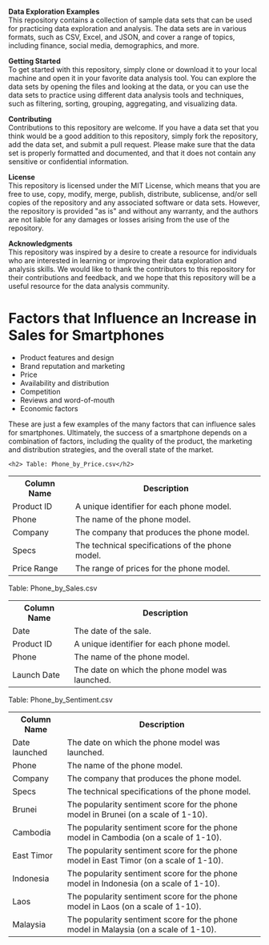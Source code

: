
**Data Exploration Examples**<br>
This repository contains a collection of sample data sets that can be used for practicing data exploration and analysis. The data sets are in various formats, such as CSV, Excel, and JSON, and cover a range of topics, including finance, social media, demographics, and more.

**Getting Started**<br>
To get started with this repository, simply clone or download it to your local machine and open it in your favorite data analysis tool. You can explore the data sets by opening the files and looking at the data, or you can use the data sets to practice using different data analysis tools and techniques, such as filtering, sorting, grouping, aggregating, and visualizing data.

**Contributing**<br>
Contributions to this repository are welcome. If you have a data set that you think would be a good addition to this repository, simply fork the repository, add the data set, and submit a pull request. Please make sure that the data set is properly formatted and documented, and that it does not contain any sensitive or confidential information.

**License**<br>
This repository is licensed under the MIT License, which means that you are free to use, copy, modify, merge, publish, distribute, sublicense, and/or sell copies of the repository and any associated software or data sets. However, the repository is provided "as is" and without any warranty, and the authors are not liable for any damages or losses arising from the use of the repository.

**Acknowledgments**<br>
This repository was inspired by a desire to create a resource for individuals who are interested in learning or improving their data exploration and analysis skills. We would like to thank the contributors to this repository for their contributions and feedback, and we hope that this repository will be a useful resource for the data analysis community.

<!DOCTYPE html>
<html>

  <head>
  </head>
  <body>
    <h1>Factors that Influence an Increase in Sales for Smartphones</h1>
    <ul>
      <li>Product features and design</li>
      <li>Brand reputation and marketing</li>
      <li>Price</li>
      <li>Availability and distribution</li>
      <li>Competition</li>
      <li>Reviews and word-of-mouth</li>
      <li>Economic factors</li>
    </ul>
    <p>These are just a few examples of the many factors that can influence sales for smartphones. Ultimately, the success of a smartphone depends on a combination of factors, including the quality of the product, the marketing and distribution strategies, and the overall state of the market.</p>
    
    <h2> Table: Phone_by_Price.csv</h2>

<table>
  <tr>
    <th>Column Name</th>
    <th>Description</th>
  </tr>
  <tr>
    <td>Product ID</td>
    <td>A unique identifier for each phone model.</td>
  </tr>
  <tr>
    <td>Phone</td>
    <td>The name of the phone model.</td>
  </tr>
  <tr>
    <td>Company</td>
    <td>The company that produces the phone model.</td>
  </tr>
  <tr>
    <td>Specs</td>
    <td>The technical specifications of the phone model.</td>
  </tr>
  <tr>
    <td>Price Range</td>
    <td>The range of prices for the phone model.</td>
  </tr>
</table>
Table: Phone_by_Sales.csv

<table>
  <tr>
    <th>Column Name</th>
    <th>Description</th>
  </tr>
  <tr>
    <td>Date</td>
    <td>The date of the sale.</td>
  </tr>
  <tr>
    <td>Product ID</td>
    <td>A unique identifier for each phone model.</td>
  </tr>
  <tr>
    <td>Phone</td>
    <td>The name of the phone model.</td>
  </tr>
  <tr>
    <td>Launch Date</td>
    <td>The date on which the phone model was launched.</td>
  </tr>
</table>
Table: Phone_by_Sentiment.csv

<table>
  <tr>
    <th>Column Name</th>
    <th>Description</th>
  </tr>
  <tr>
    <td>Date launched</td>
    <td>The date on which the phone model was launched.</td>
  </tr>
  <tr>
    <td>Phone</td>
    <td>The name of the phone model.</td>
  </tr>
  <tr>
    <td>Company</td>
    <td>The company that produces the phone model.</td>
  </tr>
  <tr>
    <td>Specs</td>
    <td>The technical specifications of the phone model.</td>
  </tr>
  <tr>
    <td>Brunei</td>
    <td>The popularity sentiment score for the phone model in Brunei (on a scale of 1-10).</td>
  </tr>
  <tr>
    <td>Cambodia</td>
    <td>The popularity sentiment score for the phone model in Cambodia (on a scale of 1-10).</td>
  </tr>
  <tr>
    <td>East Timor</td>
    <td>The popularity sentiment score for the phone model in East Timor (on a scale of 1-10).</td>
  </tr>
  <tr>
    <td>Indonesia</td>
    <td>The popularity sentiment score for the phone model in Indonesia (on a scale of 1-10).</td>
  </tr>
  <tr>
    <td>Laos</td>
    <td>The popularity sentiment score for the phone model in Laos (on a scale of 1-10).</td>
  </tr>
  <tr>
    <td>Malaysia</td>
    <td>The popularity sentiment score for the phone model in Malaysia (on a scale of 1-10).</td>
  </body>
</html>

